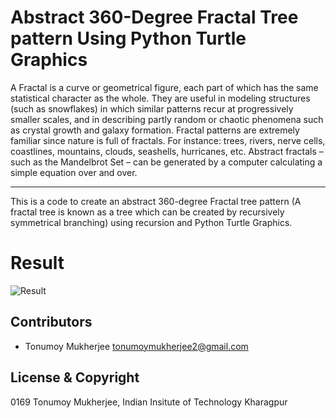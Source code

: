 # Abstract 360-Degree Fractal Tree pattern Using Python Turtle Graphics

A Fractal is a curve or geometrical figure, each part of which has the same statistical character as the whole. They are useful in modeling structures (such as snowflakes) in which similar patterns recur at progressively smaller scales, and in describing partly random or chaotic phenomena such as crystal growth and galaxy formation. Fractal patterns are extremely familiar since nature is full of fractals. For instance: trees, rivers, nerve cells, 
coastlines, mountains, clouds, seashells, hurricanes, etc. Abstract fractals – such as the Mandelbrot Set – can be generated by a computer calculating a simple equation over and over. 

***
This is a code to create an abstract 360-degree Fractal tree pattern (A fractal tree is known as a tree which can be created by recursively symmetrical branching) using recursion and Python Turtle Graphics.

# Result
![Result](https://github.com/Tonumoy/Fractal-Art/blob/master/RESULT.jpg?raw=true)

## Contributors
* Tonumoy Mukherjee tonumoymukherjee2@gmail.com

## License & Copyright
0169 Tonumoy Mukherjee, Indian Insitute of Technology Kharagpur
